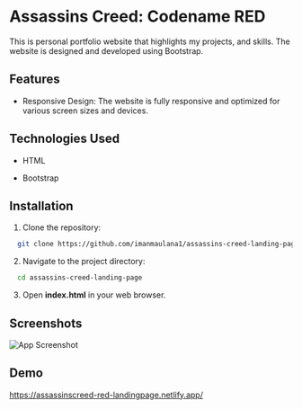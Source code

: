 
# Assassins Creed: Codename RED

This is personal portfolio website that highlights my projects, and skills. The website is designed and developed using Bootstrap.

## Features

- Responsive Design: The website is fully responsive and optimized for various screen sizes and devices.

## Technologies Used

- HTML

- Bootstrap

## Installation

1. Clone the repository:

```bash
  git clone https://github.com/imanmaulana1/assassins-creed-landing-page.git
```

2. Navigate to the project directory:

```bash
  cd assassins-creed-landing-page
```

3. Open **index.html** in your web browser.
## Screenshots

![App Screenshot](https://www.imghost.net/ib/SoK5ofQfBbUDADX_1724248649.png)

## Demo

<a href="https://assassinscreed-red-landingpage.netlify.app/" target="_blank">https://assassinscreed-red-landingpage.netlify.app/</a>
